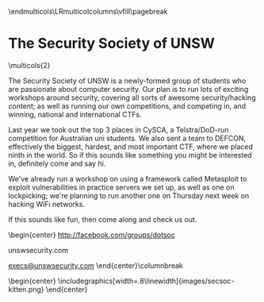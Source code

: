 \endmulticols\LRmulticolcolumns\vfill\pagebreak

The Security Society of UNSW
============================

\multicols{2}

The Security Society of UNSW is a newly-formed group of students who
are passionate about computer security. Our plan is to run lots of
exciting workshops around security, covering all sorts of awesome
security/hacking content; as well as running our own competitions, and
competing in, and winning, national and international CTFs.

Last year we took out the top 3 places in CySCA, a Telstra/DoD-run
competition for Australian uni students. We also sent a team to
DEFCON, effectively the biggest, hardest, and most important CTF,
where we placed ninth in the world. So if this sounds like something
you might be interested in, definitely come and say hi.

We've already run a workshop on using a framework called Metasploit to
exploit vulnerabilities in practice servers we set up, as well as one
on lockpicking; we're planning to run another one on Thursday next
week on hacking WiFi networks.

If this sounds like fun, then come along and check us out.

\begin{center}
http://facebook.com/groups/dotsoc

unswsecurity.com

execs@unswsecurity.com
\end{center}\columnbreak

\begin{center}
\includegraphics[width=.8\linewidth]{images/secsoc-kitten.png}
\end{center}
